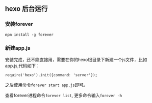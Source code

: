 ## hexo 后台运行

### 安装forever

```
npm install -g forever
```

### 新建app.js

安装完成，还不能直接用，需要在你的hexo根目录下新建一个js文件，比如app.js,代码如下：

```
require('hexo').init({command: 'server'});
```

之后使用命令`forever start app.js`即可。

查看forever进程命令`forever list`, 更多命令输入`forever -h`

